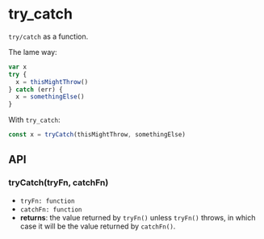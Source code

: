 # try_catch

`try/catch` as a function.

The lame way:

```js
var x
try {
  x = thisMightThrow()
} catch (err) {
  x = somethingElse()
}
```

With `try_catch`:

```js
const x = tryCatch(thisMightThrow, somethingElse)
```

## API

### tryCatch(tryFn, catchFn)

- `tryFn: function`
- `catchFn: function`
- **returns**: the value returned by `tryFn()` unless `tryFn()` throws, in which case it will be the value returned by `catchFn()`.
